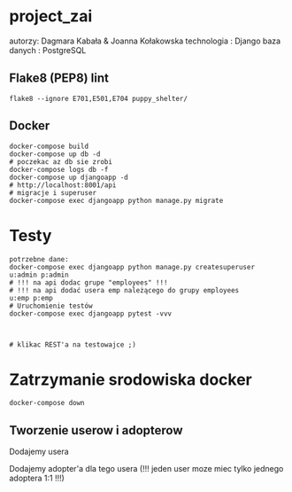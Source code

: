 # project_zai

autorzy: Dagmara Kabała & Joanna Kołakowska
technologia : Django
baza danych : PostgreSQL
 
## Flake8 (PEP8) lint
 
```shell
flake8 --ignore E701,E501,E704 puppy_shelter/
```
 
## Docker
 
```shell
docker-compose build
docker-compose up db -d
# poczekac az db sie zrobi
docker-compose logs db -f
docker-compose up djangoapp -d
# http://localhost:8001/api
# migracje i superuser
docker-compose exec djangoapp python manage.py migrate
```
# Testy
```shell
potrzebne dane:
docker-compose exec djangoapp python manage.py createsuperuser
u:admin p:admin
# !!! na api dodac grupe "employees" !!!
# !!! na api dodać usera emp należącego do grupy employees
u:emp p:emp
# Uruchomienie testów
docker-compose exec djangoapp pytest -vvv
 
 
 
# klikac REST'a na testowajce ;)
```
 
# Zatrzymanie srodowiska docker
```shell
docker-compose down
```
## Tworzenie userow i adopterow
 
Dodajemy usera
 
Dodajemy adopter'a dla tego usera (!!! jeden user moze miec tylko jednego adoptera 1:1 !!!)
 
